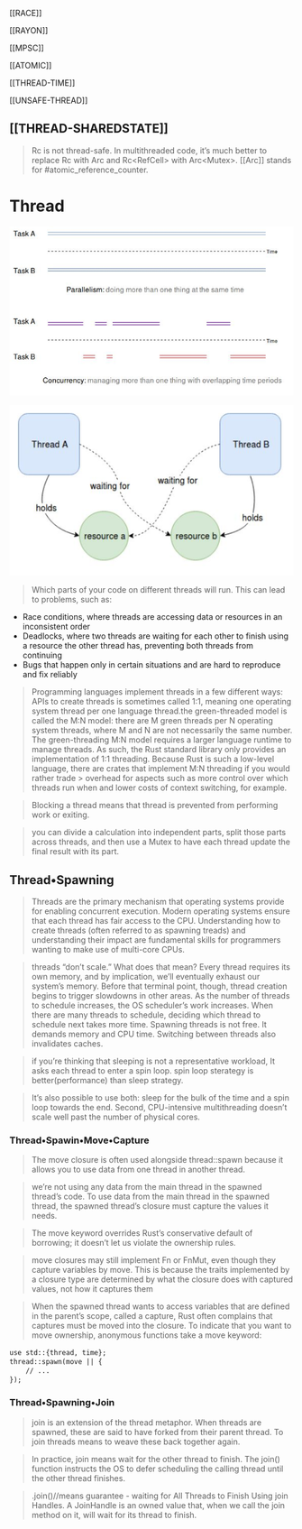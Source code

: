[[RACE]]

[[RAYON]]

[[MPSC]]

[[ATOMIC]]

[[THREAD-TIME]]

[[UNSAFE-THREAD]]

[[THREAD-SHAREDSTATE]]
---

> Rc<T> is not thread-safe. In multithreaded code, it’s much better to replace Rc<T> with Arc<T> and Rc<RefCell<T>> with Arc<Mutex<T>>. [[Arc]] stands for #atomic_reference_counter.


# Thread

![thread1](../rust/assets/images/thread1.JPG)

![thread2](../rust/assets/images/thread2.JPG)

> Which parts of your code on different threads will run. This can lead to problems, such as:

- Race conditions, where threads are accessing data or resources in an inconsistent order
- Deadlocks, where two threads are waiting for each other to finish using a resource the other thread has, preventing both threads from continuing
- Bugs that happen only in certain situations and are hard to reproduce and fix reliably

> Programming languages implement threads in a few different ways:
> APIs to create threads is sometimes called 1:1, meaning one operating system thread per one language thread.the green-threaded model is called the M:N model: there are M green threads per N operating system threads, where M and N are not necessarily the same number.
> The green-threading M:N model requires a larger language runtime to manage threads.
> As such, the Rust standard library only provides an implementation of 1:1 threading.
> Because Rust is such a low-level language, there are crates that implement M:N threading if you would rather trade > overhead for aspects such as more control over which threads run when and lower costs of context switching, for example.

> Blocking a thread means that thread is prevented from performing work or exiting.

> you can divide a calculation into independent parts, split those parts across threads, and then use a Mutex<T> to have each thread update the final result with its part.

## Thread•Spawning
>Threads are the primary mechanism that operating systems provide for enabling concurrent execution. Modern operating systems ensure that each thread has fair access to the CPU. Understanding how to create threads (often referred to as spawning treads) and understanding their impact are fundamental skills for programmers wanting to make use of multi-core CPUs.

> threads “don’t scale.” What does that mean?
>Every thread requires its own memory, and by implication, we’ll eventually exhaust our system’s memory. Before that terminal point, though, thread creation begins to trigger slowdowns in other areas. As the number of threads to schedule increases, the OS scheduler’s work increases. When there are many threads to schedule, deciding which thread to schedule next takes more time.
> Spawning threads is not free. It demands memory and CPU time. Switching between threads also invalidates caches.

> if you’re thinking that sleeping is not a representative workload, It asks each thread to enter a spin loop. spin loop sterategy is better(performance) than sleep strategy.

> It’s also possible to use both: sleep for the bulk of the time and a spin loop towards the end.
> Second, CPU-intensive multithreading doesn’t scale well past the number of physical cores.

### Thread•Spawin•Move•Capture
> The move closure is often used alongside thread::spawn because it allows you to use data from one thread in another thread.

> we’re not using any data from the main thread in the spawned thread’s code. To use data from the main thread in the spawned thread, the spawned thread’s closure must capture the values it needs.

> The move keyword overrides Rust’s conservative default of borrowing; it doesn’t let us violate the ownership rules.

> move closures may still implement Fn or FnMut, even though they capture variables by move. This is because the traits implemented by a closure type are determined by what the closure does with captured values, not how it captures them

> When the spawned thread wants to access variables that are defined in the parent’s scope, called a capture, Rust often complains that captures must be moved into the closure. To indicate that you want to move ownership, anonymous functions take a move keyword:
```rust,no_run
use std::{thread, time};
thread::spawn(move || {
    // ...
});
```

### Thread•Spawning•Join

> join is an extension of the thread metaphor. When threads are spawned, these are said to have forked from their parent thread. To join threads means to weave these back together again.

> In practice, join means wait for the other thread to finish. The join() function instructs the OS to defer scheduling the calling thread until the other thread finishes.

> .join()//means guarantee - waiting for All Threads to Finish Using join Handles. A JoinHandle is an owned value that, when we call the join method on it, will wait for its thread to finish.
